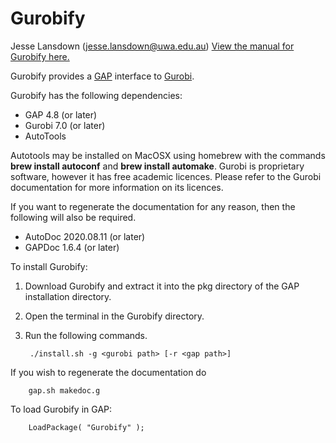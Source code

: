 # Gurobify
Jesse Lansdown (jesse.lansdown@uwa.edu.au)
[View the manual for Gurobify here.](https://www.jesselansdown.com/Gurobify/doc/manual.pdf)

Gurobify provides a [GAP](https://www.gap-system.org) interface to [Gurobi](http://www.gurobi.com).

Gurobify has the following dependencies:
* GAP 4.8 (or later)
* Gurobi 7.0 (or later)
* AutoTools

Autotools may be installed on MacOSX using homebrew with the commands **brew install autoconf** and **brew install automake**.
Gurobi is proprietary software, however it has free academic licences. Please refer to the Gurobi documentation for more information on its licences.

If you want to regenerate the documentation for any reason, then the following will also be required.

* AutoDoc 2020.08.11 (or later)
* GAPDoc 1.6.4 (or later)

To install Gurobify:

1. Download Gurobify and extract it into the pkg directory of the GAP installation directory.
2. Open the terminal in the Gurobify directory.
3. Run the following commands.

		./install.sh -g <gurobi path> [-r <gap path>]

If you wish to regenerate the documentation do

		gap.sh makedoc.g

To load Gurobify in GAP:

		LoadPackage( "Gurobify" );